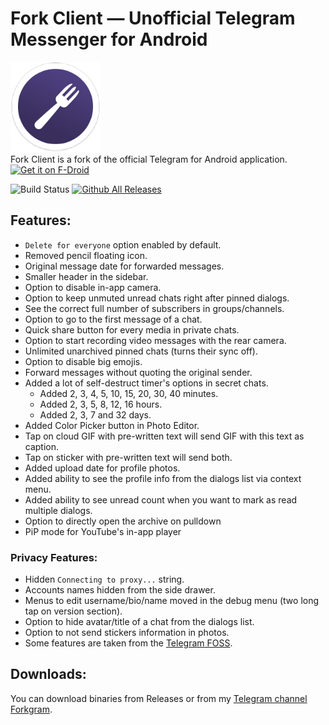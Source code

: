 # Fork Client — Unofficial Telegram Messenger for Android
![image](https://raw.githubusercontent.com/Forkgram/TelegramAndroid/58938f6bbe4159b90c38d9b94c9a70d57bedf3e0/TMessagesProj/src/main/res/drawable-xxhdpi/ic_launcher.png)  
Fork Client is a fork of the official Telegram for Android application.  
[<img src="https://f-droid.org/badge/get-it-on.png"
      alt="Get it on F-Droid"
      height="80">](https://f-droid.org/app/org.forkgram.messenger)

![Build Status](https://travis-ci.org//Forkgram/TelegramAndroid.svg?branch=dev)
[![Github All Releases](https://img.shields.io/github/downloads/Forkgram/TelegramAndroid/total.svg)](https://github.com/Forkgram/TelegramAndroid/releases)

## Features:

- `Delete for everyone` option enabled by default.
- Removed pencil floating icon.
- Original message date for forwarded messages.
- Smaller header in the sidebar.
- Option to disable in-app camera.
- Option to keep unmuted unread chats right after pinned dialogs.
- See the correct full number of subscribers in groups/channels.
- Option to go to the first message of a chat.
- Quick share button for every media in private chats.
- Option to start recording video messages with the rear camera.
- Unlimited unarchived pinned chats (turns their sync off).
- Option to disable big emojis.
- Forward messages without quoting the original sender.
- Added a lot of self-destruct timer's options in secret chats.
  - Added 2, 3, 4, 5, 10, 15, 20, 30, 40 minutes.
  - Added 2, 3, 5, 8, 12, 16 hours.
  - Added 2, 3, 7 and 32 days.
- Added Color Picker button in Photo Editor.
- Tap on cloud GIF with pre-written text will send GIF with this text as caption.
- Tap on sticker with pre-written text will send both.
- Added upload date for profile photos.
- Added ability to see the profile info from the dialogs list via context menu.
- Added ability to see unread count when you want to mark as read multiple dialogs.
- Option to directly open the archive on pulldown
- PiP mode for YouTube's in-app player

### Privacy Features:

- Hidden `Connecting to proxy...` string.
- Accounts names hidden from the side drawer.
- Menus to edit username/bio/name moved in the debug menu (two long tap on version section).
- Option to hide avatar/title of a chat from the dialogs list.
- Option to not send stickers information in photos.
- Some features are taken from the [Telegram FOSS](https://github.com/Telegram-FOSS-Team/Telegram-FOSS).



## Downloads:
You can download binaries from Releases or from my [Telegram channel Forkgram](https://t.me/forkgram).
